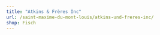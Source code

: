 ```yaml
---
title: "Atkins & Frères Inc"
url: /saint-maxime-du-mont-louis/atkins-und-freres-inc/
shop: Fisch
---
```


